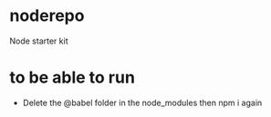 # noderepo
Node starter kit

# to be able to run
* Delete the @babel folder in the node_modules
  then npm i again
